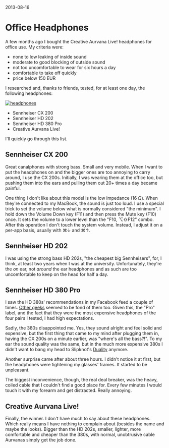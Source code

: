 2013-08-16

Office Headphones
=================

A few months ago I bought the Creative Aurvana Live! headphones for
office use.  My criteria were:

- none to low leaking of inside sound
- moderate to good blocking of outside sound
- not too uncomfortable to wear for six hours a day
- comfortable to take off quickly
- price below 150 EUR

I researched and, thanks to friends, tested, for at least one day,
the following headphones:

[![headphones](/thumbnails/office-headphones.jpg)](/assets/office-headphones.jpg)

- Sennheiser CX 200
- Sennheiser HD 202
- Sennheiser HD 380 Pro
- Creative Aurvana Live!

I'll quickly go through this list.


Sennheiser CX 200
-----------------

Great canalphones with strong bass.  Small and very mobile.  When I want
to put the headphones on and the bigger ones are too annoying to carry
around, I use the CX 200s.  Initially, I was wearing them at the office
too, but pushing them into the ears and pulling them out 20+ times a day
became painful.

One thing I don't like about this model is the low impedance (16 Ω).
When they're connected to my MacBook, the sound is just too loud.  I
use a special trick to set the volume below what is normally considered
"the minimum".  I hold down the Volume Down key (F11) and then press the
Mute key (F10) once.  It sets the volume to a lower level than the "F10,
⌥⇧F12" combo.  After this operation I don't touch the system volume.
Instead, I adjust it on a per-app basis, usually with ⌘↓ and ⌘↑.


Sennheiser HD 202
-----------------

I was using the strong bass HD 202s, "the cheapest big Sennheisers",
for, I think, at least two years when I was at the university.
Unfortunately, they're the *on* ear, not *around* the ear headphones and
as such are too uncomfortable to keep on the head for half a day.


Sennheiser HD 380 Pro
---------------------

I saw the HD 380s' recommendations in my Facebook feed a couple of
times.  [Other geeks][Marco] seemed to be fond of them too.  Given
this, the "Pro" label, and the fact that they were the most expensive
headphones of the four pairs I tested, I had high expectations.

  [Marco]: http://www.marco.org/2012/01/27/sennheiser-hd-380-pro-headphones-review

Sadly, the 380s disappointed me.  Yes, they sound alright and feel solid
and expensive, but the first thing that came to my mind after plugging
them in, having the CX 200s on a minute earlier, was "where's all the
bass?!".  To my ear the sound quality was the same, but in the much more
expensive 380s I didn't want to bang my head to Slipknot's [Duality][]
anymore.

  [Duality]: http://open.spotify.com/track/18eYaZA1sbtYTXrTWIVi4c

Another surprise came after about three hours.  I didn't notice it
at first, but the headphones were tightening my glasses' frames.  It
started to be unpleasant.

The biggest inconvenience, though, the real deal breaker, was the heavy,
coiled cable that I couldn't find a good place for.  Every few minutes I
would touch it with my forearm and get distracted.  Really annoying.


Creative Aurvana Live!
----------------------

Finally, the winner.  I don't have much to say about these headphones.
Which really means I have nothing to complain about (besides the name
and maybe the looks).  Bigger than the HD 202s, smaller, lighter, more
comfortable and cheaper than the 380s, with normal, unobtrusive cable
Aurvanas simply get the job done.
